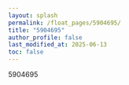 ```yaml
---
layout: splash
permalink: /float_pages/5904695/
title: "5904695"
author_profile: false
last_modified_at: 2025-06-13
toc: false
---
```

 
5904695
